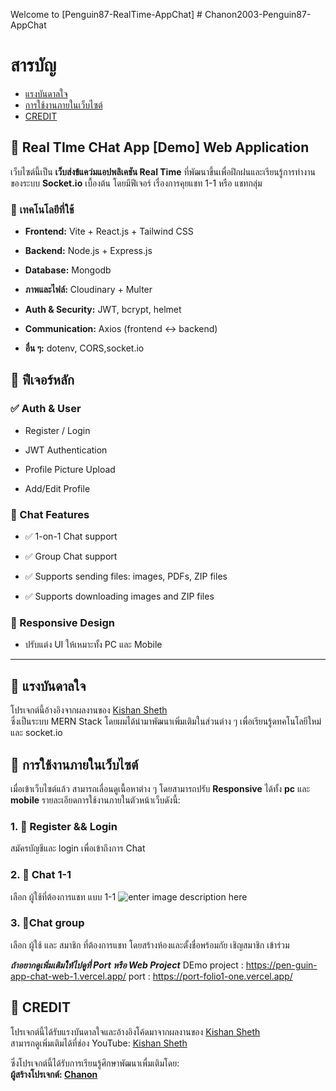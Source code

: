  Welcome to [Penguin87-RealTime-AppChat]
﻿# Chanon2003-Penguin87-AppChat

# สารบัญ
 - [แรงบันดาลใจ](#-%E0%B9%81%E0%B8%A3%E0%B8%87%E0%B8%9A%E0%B8%B1%E0%B8%99%E0%B8%94%E0%B8%B2%E0%B8%A5%E0%B9%83%E0%B8%88) 
 - [การใช้งานภายในเว็บไซต์](#-%E0%B8%81%E0%B8%B2%E0%B8%A3%E0%B9%83%E0%B8%8A%E0%B9%89%E0%B8%87%E0%B8%B2%E0%B8%99%E0%B8%A0%E0%B8%B2%E0%B8%A2%E0%B9%83%E0%B8%99%E0%B9%80%E0%B8%A7%E0%B9%87%E0%B8%9A%E0%B9%84%E0%B8%8B%E0%B8%95%E0%B9%8C)
 - [CREDIT](#-credit)

## 🛒 Real TIme CHat App [Demo] Web Application

เว็บไซต์นี้เป็น **เว็บส่งข้แคว่มแอปพลิเคชัน Real Time** ที่พัฒนาขึ้นเพื่อฝึกฝนและเรียนรู้การทำงานของระบบ **Socket.io** เบื้องต้น โดยมีฟีเจอร์ เรื่องการคุยแชท 1-1 หรือ แชทกลุ่ม

### 🧱 เทคโนโลยีที่ใช้

-   **Frontend:** Vite + React.js + Tailwind CSS
    
-   **Backend:** Node.js + Express.js
    
-   **Database:** Mongodb
    
-   **ภาพและไฟล์:** Cloudinary + Multer
    
-   **Auth & Security:** JWT, bcrypt, helmet
    
-   **Communication:** Axios (frontend ↔ backend)
    
-   **อื่น ๆ:** dotenv, CORS,socket.io

## 🌟 ฟีเจอร์หลัก

### ✅ Auth & User

-   Register / Login
    
-   JWT Authentication
    
-   Profile Picture Upload
    
-   Add/Edit Profile
    
### 💬 Chat Features

-   ✅ 1-on-1 Chat support
    
-   ✅ Group Chat support
    
-   ✅ Supports sending files: images, PDFs, ZIP files
    
-   ✅ Supports downloading images and ZIP files
    

### 📱 Responsive Design

-   ปรับแต่ง UI ให้เหมาะทั้ง PC และ Mobile
    

----------

## 🔗 แรงบันดาลใจ

โปรเจกต์นี้อ้างอิงจากผลงานของ [Kishan Sheth](https://github.com/koolkishan)  
ซึ่งเป็นระบบ MERN Stack โดยผมได้นำมาพัฒนาเพิ่มเติมในส่วนต่าง ๆ เพื่อเรียนรู้ดทคโนโลยีใหม่ และ socket.io 

## 🧭 การใช้งานภายในเว็บไซต์

เมื่อเข้าเว็บไซต์แล้ว สามารถเลื่อนดูเนื้อหาต่าง ๆ โดยสามารถปรับ **Responsive** ได้ทั้ง **pc** และ **mobile** รายละเอียดการใช้งานภายในตัวหน้าเว็บดังนี้:

### 1. 🔹 Register && Login
สมัครบัญชีและ login เพื่อเข้าถึงการ Chat

### 2. 🔹 Chat 1-1
เลือก ผู้ใช้ที่ต้องการแชท แบบ 1-1
![enter image description here](https://cdn.discordapp.com/attachments/1078550032820736083/1358431954042749158/image.png?ex=67f3d1d8&is=67f28058&hm=4fe42a219fbe43f2d0ebe16c5308100fc4a2b3288820e8005bfc96e73bed4d66&)

### 3. 🔹Chat group

เลือก ผู้ใช้ และ สมาชิก ที่ต้องการแชท โดยสร้างห้องและตั้งชื่อพร้อมกัย เชิญสมาชิก เข้าร่วม


***ถ้าอยากดูเพิ่มเติมให้ไปดูที่ Port  หรือ Web Project***
DEmo project :  https://pen-guin-app-chat-web-1.vercel.app/
port : https://port-folio1-one.vercel.app/

## 🙏 CREDIT

โปรเจกต์นี้ได้รับแรงบันดาลใจและอ้างอิงโค้ดมาจากผลงานของ [Kishan Sheth](https://github.com/koolkishan)  
สามารถดูเพิ่มเติมได้ที่ช่อง YouTube: [Kishan Sheth](https://www.youtube.com/watch?v=W3sOezpkGWI&t)

ซึ่งโปรเจกต์นี้ได้รับการเรียนรู้ศึกษาพัฒนาเพื่มเติมโดย:  
**ผู้สร้างโปรเจกต์: [Chanon](https://github.com/Chanon2003)**
